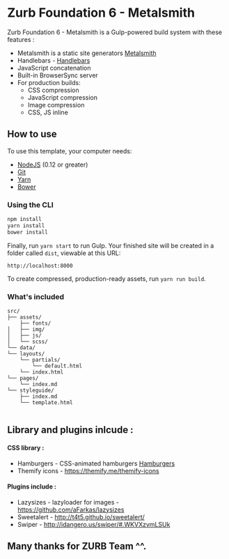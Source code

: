 # Zurb Foundation 6 - Metalsmith


Zurb Foundation 6 - Metalsmith is a Gulp-powered build system with these features :

- Metalsmith is a static site generators [Metalsmith](https://github.com/segmentio/metalsmith)
- Handlebars - [Handlebars](https://github.com/wycats/handlebars.js/)
- JavaScript concatenation
- Built-in BrowserSync server
- For production builds:
  - CSS compression
  - JavaScript compression
  - Image compression
  - CSS, JS inline

## How to use

To use this template, your computer needs:
- [NodeJS](https://nodejs.org/en/) (0.12 or greater)
- [Git](https://git-scm.com/)
- [Yarn](https://yarnpkg.com/lang/en/docs/install/)
- [Bower](https://bower.io/#install-bower)

### Using the CLI

```bash
npm install
yarn install
bower install
```


Finally, run `yarn start` to run Gulp. Your finished site will be created in a folder called `dist`, viewable at this URL:

```
http://localhost:8000
```

To create compressed, production-ready assets, run `yarn run build`.

### What's included

```
src/
├── assets/
    ├── fonts/
│   ├── img/
│   ├── js/
│   └── scss/
└── data/
└── layouts/
    └── partials/
        └── default.html
    └── index.html
└── pages/
    └── index.md
└── styleguide/
    ├── index.md
    └── template.html
   
```


## Library and plugins inlcude :

#### CSS library :
- Hamburgers - CSS-animated hamburgers [Hamburgers](https://jonsuh.com/hamburgers/)
- Themify icons - https://themify.me/themify-icons

#### Plugins include :
- Lazysizes - lazyloader for images - https://github.com/aFarkas/lazysizes
- Sweetalert - http://t4t5.github.io/sweetalert/
- Swiper - http://idangero.us/swiper/#.WKVXzvmLSUk


## Many thanks for ZURB Team ^^.

